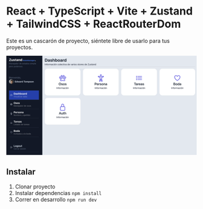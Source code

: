 # React + TypeScript + Vite + Zustand + TailwindCSS + ReactRouterDom

Este es un cascarón de proyecto, siéntete libre de usarlo para tus proyectos.

<img src="/public/screenshot.png" alt="Dashboard Screenshot">



## Instalar

1. Clonar proyecto
2. Instalar dependencias ```npm install```
3. Correr en desarrollo ```npm run dev```

